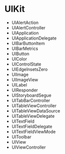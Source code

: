 # UIKit

* UIAlertAction
* UIAlertController
* UIApplication
* UIApplicationDelegate
* UIBarButtonItem
* UIBarMetrics
* UIButton
* UIColor
* UIControlState
* UIEdgeInsetsZero
* UIImage
* UIImageView
* UILabel
* UIResponder
* UIStoryboardSegue
* UITabBarController
* UITableViewController
* UITableViewDataSource
* UITableViewDelegate
* UITextField
* UITextFieldDelegate
* UITextFieldViewMode
* UIToolbar
* UIView
* UIViewController
